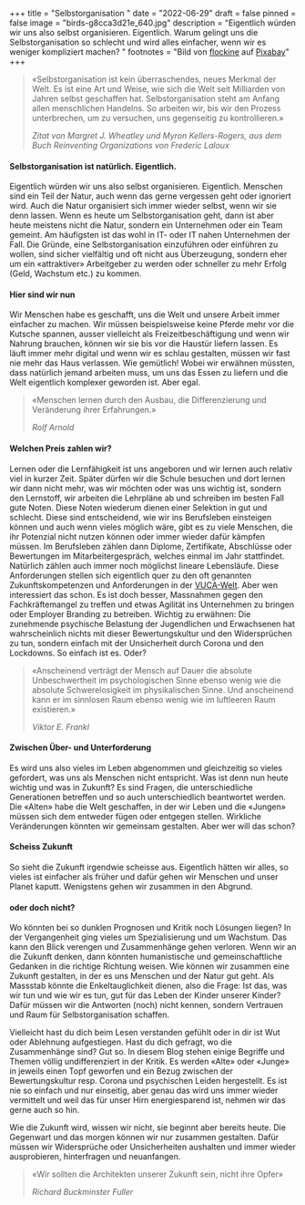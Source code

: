 +++
title = "Selbstorganisation "
date = "2022-06-29"
draft = false
pinned = false
image = "birds-g8cca3d21e_640.jpg"
description = "Eigentlich würden wir uns also selbst organisieren. Eigentlich. Warum gelingt uns die Selbstorganisation so schlecht und wird alles einfacher, wenn wir es weniger kompliziert machen? "
footnotes = "Bild von [flockine](https://pixabay.com/de/users/flockine-5479910/?utm_source=link-attribution&utm_medium=referral&utm_campaign=image&utm_content=2799993) auf [Pixabay](https://pixabay.com/de/?utm_source=link-attribution&utm_medium=referral&utm_campaign=image&utm_content=2799993)"
+++
> «Selbstorganisation ist kein überraschendes, neues Merkmal der Welt. Es ist eine Art und Weise, wie sich die Welt seit Milliarden von Jahren selbst geschaffen hat. Selbstorganisation steht am Anfang allen menschlichen Handelns. So arbeiten wir, bis wir den Prozess unterbrechen, um zu versuchen, uns gegenseitig zu kontrollieren.» 
>
> *Zitat von Margret J. Wheatley und Myron Kellers-Rogers, aus dem Buch Reinventing Organizations von Frederic Laloux*

#### Selbstorganisation ist natürlich. Eigentlich.

Eigentlich würden wir uns also selbst organisieren. Eigentlich. Menschen sind ein Teil der Natur, auch wenn das gerne vergessen geht oder ignoriert wird. Auch die Natur organisiert sich immer wieder selbst, wenn wir sie denn lassen. Wenn es heute um Selbstorganisation geht, dann ist aber heute meistens nicht die Natur, sondern ein Unternehmen oder ein Team gemeint. Am häufigsten ist das wohl in IT- oder IT nahen Unternehmen der Fall. Die Gründe, eine Selbstorganisation einzuführen oder einführen zu wollen, sind sicher vielfältig und oft nicht aus Überzeugung, sondern eher um ein «attraktiver» Arbeitgeber zu werden oder schneller zu mehr Erfolg (Geld, Wachstum etc.) zu kommen.

#### Hier sind wir nun

Wir Menschen habe es geschafft, uns die Welt und unsere Arbeit immer einfacher zu machen. Wir müssen beispielsweise keine Pferde mehr vor die Kutsche spannen, ausser vielleicht als Freizeitbeschäftigung und wenn wir Nahrung brauchen, können wir sie bis vor die Haustür liefern lassen. Es läuft immer mehr digital und wenn wir es schlau gestalten, müssen wir fast nie mehr das Haus verlassen. Wie gemütlich! Wobei wir erwähnen müssten, dass natürlich jemand arbeiten muss, um uns das Essen zu liefern und die Welt eigentlich komplexer geworden ist. Aber egal.

> «Menschen lernen durch den Ausbau, die Differenzierung und Veränderung ihrer Erfahrungen.»
>
> *Rolf Arnold*

#### Welchen Preis zahlen wir?

Lernen oder die Lernfähigkeit ist uns angeboren und wir lernen auch relativ viel in kurzer Zeit. Später dürfen wir die Schule besuchen und dort lernen wir dann nicht mehr, was wir möchten oder was uns wichtig ist, sondern den Lernstoff, wir arbeiten die Lehrpläne ab und schreiben im besten Fall gute Noten. Diese Noten wiederum dienen einer Selektion in gut und schlecht. Diese sind entscheidend, wie wir ins Berufsleben einsteigen können und auch wenn vieles möglich wäre, gibt es zu viele Menschen, die ihr Potenzial nicht nutzen können oder immer wieder dafür kämpfen müssen. Im Berufsleben zählen dann Diplome, Zertifikate, Abschlüsse oder Bewertungen im Mitarbeitergespräch, welches einmal im Jahr stattfindet. Natürlich zählen auch immer noch möglichst lineare Lebensläufe. Diese Anforderungen stellen sich eigentlich quer zu den oft genannten Zukunftskompetenzen und Anforderungen in der [VUCA-Welt](https://www.marcojakob.blog/tags/vuca/). Aber wen interessiert das schon. Es ist doch besser, Massnahmen gegen den Fachkräftemangel zu treffen und etwas Agilität ins Unternehmen zu bringen oder Employer Branding zu betreiben. Wichtig zu erwähnen: Die zunehmende psychische Belastung der Jugendlichen und Erwachsenen hat wahrscheinlich nichts mit dieser Bewertungskultur und den Widersprüchen zu tun, sondern einfach mit der Unsicherheit durch Corona und den Lockdowns. So einfach ist es. Oder?

> «Anscheinend verträgt der Mensch auf Dauer die absolute Unbeschwertheit im psychologischen Sinne ebenso wenig wie die absolute Schwerelosigkeit im physikalischen Sinne. Und anscheinend kann er im sinnlosen Raum ebenso wenig wie im luftleeren Raum existieren.»
>
> *Viktor E. Frankl*

#### Zwischen Über- und Unterforderung

Es wird uns also vieles im Leben abgenommen und gleichzeitig so vieles gefordert, was uns als Menschen nicht entspricht. Was ist denn nun heute wichtig und was in Zukunft? Es sind Fragen, die unterschiedliche Generationen betreffen und so auch unterschiedlich beantwortet werden. Die «Alten» habe die Welt geschaffen, in der wir Leben und die «Jungen» müssen sich dem entweder fügen oder entgegen stellen. Wirkliche Veränderungen könnten wir gemeinsam gestalten. Aber wer will das schon?

#### Scheiss Zukunft

So sieht die Zukunft irgendwie scheisse aus. Eigentlich hätten wir alles, so vieles ist einfacher als früher und dafür gehen wir Menschen und unser Planet kaputt. Wenigstens gehen wir zusammen in den Abgrund.

#### oder doch nicht?

Wo könnten bei so dunklen Prognosen und Kritik noch Lösungen liegen? In der Vergangenheit ging vieles um Spezialisierung und um Wachstum. Das kann den Blick verengen und Zusammenhänge gehen verloren. Wenn wir an die Zukunft denken, dann könnten humanistische und gemeinschaftliche Gedanken in die richtige Richtung weisen. Wie können wir zusammen eine Zukunft gestalten, in der es uns Menschen und der Natur gut geht. Als Massstab könnte die Enkeltauglichkeit dienen, also die Frage: Ist das, was wir tun und wie wir es tun, gut für das Leben der Kinder unserer Kinder? Dafür müssen wir die Antworten (noch) nicht kennen, sondern Vertrauen und Raum für Selbstorganisation schaffen.

Vielleicht hast du dich beim Lesen verstanden gefühlt oder in dir ist Wut oder Ablehnung aufgestiegen. Hast du dich gefragt, wo die Zusammenhänge sind? Gut so. In diesem Blog stehen einige Begriffe und Themen völlig undifferenziert in der Kritik. Es werden «Alte» oder «Junge» in jeweils einen Topf geworfen und ein Bezug zwischen der Bewertungskultur resp. Corona und psychischen Leiden hergestellt. Es ist nie so einfach und nur einseitig, aber genau das wird uns immer wieder vermittelt und weil das für unser Hirn energiesparend ist, nehmen wir das gerne auch so hin.

Wie die Zukunft wird, wissen wir nicht, sie beginnt aber bereits heute. Die Gegenwart und das morgen können wir nur zusammen gestalten. Dafür müssen wir Widersprüche oder Unsicherheiten aushalten und immer wieder ausprobieren, hinterfragen und neuanfangen.

> «Wir sollten die Architekten unserer Zukunft sein, nicht ihre Opfer»
>
> *Richard Buckminster Fuller*